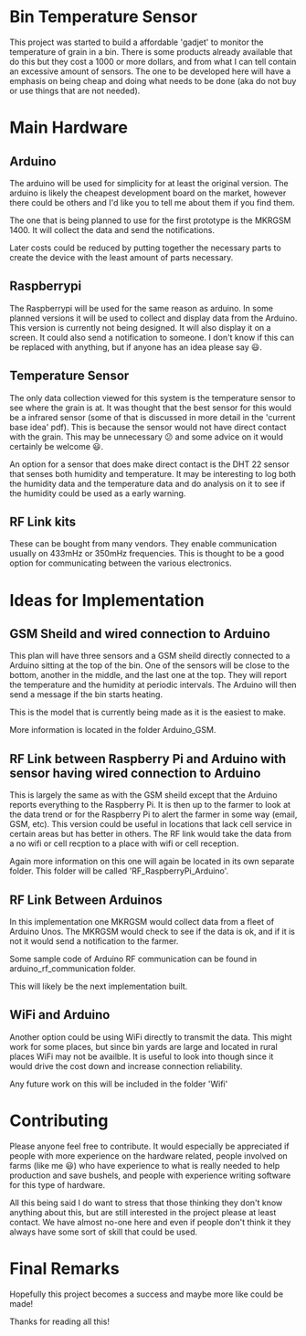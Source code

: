 # Bin Temperature Sensor
This project was started to build a affordable 'gadjet' to monitor the temperature of grain in a bin. There is some products already available that do this but they cost a 1000 or more dollars, and from what I can tell contain an excessive amount of sensors. The one to be developed here will have a emphasis on being cheap and doing what needs to be done (aka do not buy or use things that are not needed).

# Main Hardware
## Arduino
The arduino will be used for simplicity for at least the original version. The arduino is likely the cheapest development board on the market, however there could be others and I'd like you to tell me about them if you find them.

The one that is being planned to use for the first prototype is the MKRGSM 1400. It will collect the data and send the notifications.

Later costs could be reduced by putting together the necessary parts to create the device with the least amount of parts necessary.

## Raspberrypi
The Raspberrypi will be used for the same reason as arduino. In some planned versions it will be used to collect and display data from the Arduino. This version is currently not being designed. It will also display it on a screen. It could also send a notification to someone. I don't know if this can be replaced with anything, but if anyone has an idea please say :smiley:.

## Temperature Sensor
The only data collection viewed for this system is the temperature sensor to see where the grain is at. It was thought that the best sensor for this would be a infrared sensor (some of that is discussed in more detail in the 'current base idea' pdf). This is because the sensor would not have direct contact with the grain. This may be unnecessary :confused: and some advice on it would certainly be welcome :smiley:.

An option for a sensor that does make direct contact is the DHT 22 sensor that senses both humidity and temperature. It may be interesting to log both the humidity data and the temperature data and do analysis on it to see if the humidity could be used as a early warning.

## RF Link kits
These can be bought from many vendors. They enable communication usually on 433mHz or 350mHz frequencies. This is thought to be a good option for communicating between the various electronics.

# Ideas for Implementation
## GSM Sheild and wired connection to Arduino
This plan will have three sensors and a GSM sheild directly connected to a Arduino sitting at the top of the bin. One of the sensors will be close to the bottom, another in the middle, and the last one at the top. They will report the temperature and the humidity at periodic intervals. The Arduino will then send a message if the bin starts heating.

This is the model that is currently being made as it is the easiest to make.

More information is located in the folder Arduino_GSM.

## RF Link between Raspberry Pi and Arduino with sensor having wired connection to Arduino
This is largely the same as with the GSM sheild except that the Arduino reports everything to the Raspberry Pi. It is then up to the farmer to look at the data trend or for the Raspberry Pi to alert the farmer in some way (email, GSM, etc). This version could be useful in locations that lack cell service in certain areas but has better in others. The RF link would take the data from a no wifi or cell recption to a place with wifi or cell reception.

Again more information on this one will again be located in its own separate folder. This folder will be called 'RF_RaspberryPi_Arduino'.

## RF Link Between Arduinos
In this implementation one MKRGSM would collect data from a fleet of Arduino Unos. The MKRGSM would check to see if the data is ok, and if it is not it would send a notification to the farmer.

Some sample code of Arduino RF communication can be found in arduino_rf_communication folder.

This will likely be the next implementation built.

## WiFi and Arduino
Another option could be using WiFi directly to transmit the data. This might work for some places, but since bin yards are large and located in rural places WiFi may not be availble. It is useful to look into though since it would drive the cost down and increase connection reliability.

Any future work on this will be included in the folder 'Wifi'

# Contributing
Please anyone feel free to contribute. It would especially be appreciated if people with more experience on the hardware related, people involved on farms (like me :smiley:) who have experience to what is really needed to help production and save bushels, and people with experience writing software for this type of hardware.

All this being said I do want to stress that those thinking they don't know anything about this, but are still interested in the project please at least contact. We have almost no-one here and even if people don't think it they always have some sort of skill that could be used.

# Final Remarks
Hopefully this project becomes a success and maybe more like could be made!

Thanks for reading all this!
